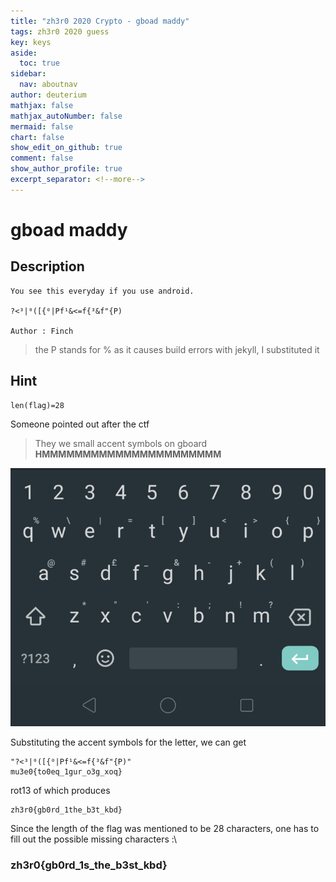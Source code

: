 ```yaml
---
title: "zh3r0 2020 Crypto - gboad maddy"
tags: zh3r0 2020 guess
key: keys
aside:
  toc: true
sidebar:
  nav: aboutnav
author: deuterium
mathjax: false
mathjax_autoNumber: false
mermaid: false
chart: false
show_edit_on_github: true
comment: false
show_author_profile: true
excerpt_separator: <!--more-->
---
```


# gboad maddy

## Description
```
You see this everyday if you use android.

?<³|⁰([{⁰|Pf¹&<=f{³&f"{P)

Author : Finch
```
> the P stands for % as it causes build errors with jekyll, I substituted it

## Hint
```
len(flag)=28
```

Someone pointed out after the ctf  
> They we small accent symbols on gboard   
**HMMMMMMMMMMMMMMMMMMMMMM**

![](gboard.png)

Substituting the accent symbols for the letter, we can get

```
"?<³|⁰([{⁰|Pf¹&<=f{³&f"{P)" 
mu3e0{to0eq_1gur_o3g_xoq}
```
rot13 of which produces  
```
zh3r0{gb0rd_1the_b3t_kbd}
```

Since the length of the flag was mentioned to be 28 characters, one has to fill out the possible missing characters :\

### zh3r0{gb0rd_1s_the_b3st_kbd}
